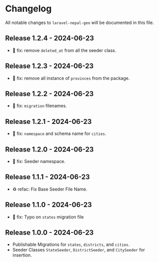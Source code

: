 # Changelog

All notable changes to `laravel-nepal-geo` will be documented in this file.

## Release 1.2.4 - 2024-06-23

- :hammer: fix: remove `deleted_at` from all the seeder class.

## Release 1.2.3 - 2024-06-23

- :hammer: fix: remove all instance of `provinces` from the package.

## Release 1.2.2 - 2024-06-23

- :hammer: fix: `migration` filenames.

## Release 1.2.1 - 2024-06-23

- :hammer: fix: `namespace` and schema name for `cities`.

## Release 1.2.0 - 2024-06-23

- :hammer: fix: Seeder namespace.

## Release 1.1.1 - 2024-06-23

- :recycle: refac: Fix Base Seeder File Name.

## Release 1.1.0 - 2024-06-23

- :hammer: fix: Typo on `states` migration file

## Release 1.0.0 - 2024-06-23

- Publishable Migrations for `states`, `districts`, and `cities`.
- Seeder Classes `StateSeeder`, `DistrictSeeder`, and `CitySeeder` for insertion.
